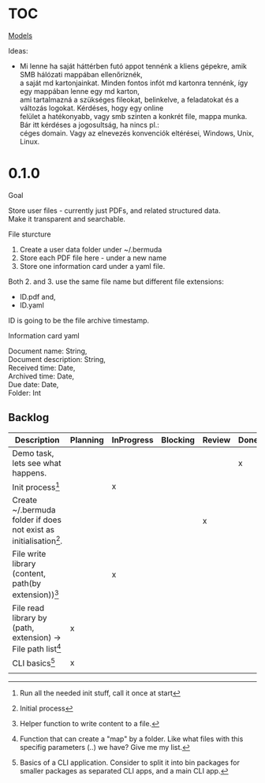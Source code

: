 # TOC

[Models](./docs/models.md)

Ideas:

- Mi lenne ha saját háttérben futó appot tennénk a kliens gépekre, amik SMB hálózati mappában ellenőriznék,  
a saját md kartonjainkat. Minden fontos infót md kartonra tennénk, így egy mappában lenne egy md karton,  
ami tartalmazná a szükséges fileokat, belinkelve, a feladatokat és a változás logokat. Kérdéses, hogy egy online  
felület a hatékonyabb, vagy smb szinten a konkrét file, mappa munka. Bár itt kérdéses a jogosultság, ha nincs pl.:  
céges domain. Vagy az elnevezés konvenciók eltérései, Windows, Unix, Linux.

# 0.1.0

Goal

Store user files - currently just PDFs, and related structured data.  
Make it transparent and searchable.

File sturcture

1. Create a user data folder under ~/.bermuda
2. Store each PDF file here - under a new name
3. Store one information card under a yaml file.

Both 2. and 3. use the same file name but different file extensions:  
- ID.pdf and,
- ID.yaml

ID is going to be the file archive timestamp.

Information card yaml

Document name: String,  
Document description: String,  
Received time: Date,  
Archived time: Date,  
Due date: Date,  
Folder: Int  

## Backlog

| Description                                                       | Planning | InProgress | Blocking | Review | Done |
|-------------------------------------------------------------------|----------|------------|----------|--------|------|
| Demo task, lets see what happens.                                 |          |            |          |        | x    |
| Init process[^3]                                                  |          | x          |          |        |      |
| Create ~/.bermuda folder if does not exist as initialisation[^2]. |          |            |          | x      |      |
| File write library (content, path(by extension))[^5]              |          | x          |          |        |      |
| File read library by (path, extension) -> File path list[^4]      | x        |            |          |        |      |
| CLI basics[^6]                                                    | x        |            |          |        |      |
|                                                                   |          |            |          |        |      |


[^2]: Initial process

[^3]: Run all the needed init stuff, call it once at start

[^4]: Function that can create a "map" by a folder. Like what files with this specifig parameters (..) we have? Give me my list.

[^5]: Helper function to write content to a file.

[^6]: Basics of a CLI application. Consider to split it into bin packages for smaller packages as separated CLI apps, and a main CLI app.
